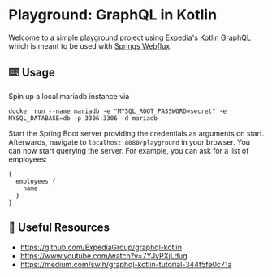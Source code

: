 # Playground: GraphQL in Kotlin

Welcome to a simple playground project using [Expedia's Kotlin GraphQL](https://github.com/ExpediaGroup/graphql-kotlin) which is meant to be used with [Springs Webflux](https://docs.spring.io/spring-framework/docs/current/reference/html/web-reactive.html). 

## ⌨️ Usage

Spin up a local mariadb instance via

```
docker run --name mariadb -e "MYSQL_ROOT_PASSWORD=secret" -e MYSQL_DATABASE=db -p 3306:3306 -d mariadb
```

Start the Spring Boot server providing the credentials as arguments on start. Afterwards, navigate to ``localhost:8080/playground`` in your browser. 
You can now start querying the server. 
For example, you can ask for a list of employees:

```
{
  employees {
    name
  }
}
```

## 🔗 Useful Resources

- https://github.com/ExpediaGroup/graphql-kotlin
- https://www.youtube.com/watch?v=7YJyPXjLdug
- https://medium.com/swlh/graphql-kotlin-tutorial-344f5fe0c71a
